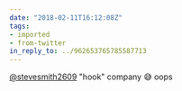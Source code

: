 ```yaml
---
date: "2018-02-11T16:12:08Z"
tags:
- imported
- from-twitter
in_reply_to: ../962653765785587713
---
```

[@stevesmith2609](/twitter/#/stevesmith2609) "hook" company 😅 oops
